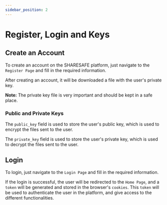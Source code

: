 ```yaml
---
sidebar_position: 2
---
```


# Register, Login and Keys

## Create an Account

To create an account on the SHARESAFE platform, just navigate to the `Register Page` and fill in the required information.

After creating an account, it will be downloaded a file with the user's private key.

**Note:** The private key file is very important and should be kept in a safe place.

### Public and Private Keys

The `public_key` field is used to store the user's public key, which is used to encrypt the files sent to the user.

The `private_key` field is used to store the user's private key, which is used to decrypt the files sent to the user.

## Login

To login, just navigate to the `Login Page` and fill in the required information.

If the login is successful, the user will be redirected to the `Home Page`, and a `token` will be generated and stored in the browser's `cookies`.
This `token` will be used to authenticate the user in the platform, and give access to the different functionalities.
